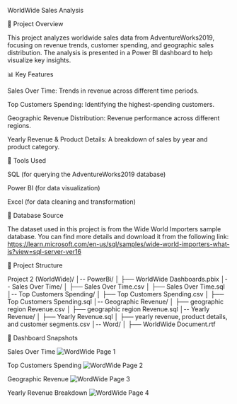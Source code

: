 WorldWide Sales Analysis

📌 Project Overview

This project analyzes worldwide sales data from AdventureWorks2019, focusing on revenue trends, customer spending, and geographic sales distribution. The analysis is presented in a Power BI dashboard to help visualize key insights.

📊 Key Features

Sales Over Time: Trends in revenue across different time periods.

Top Customers Spending: Identifying the highest-spending customers.

Geographic Revenue Distribution: Revenue performance across different regions.

Yearly Revenue & Product Details: A breakdown of sales by year and product category.

🔧 Tools Used

SQL (for querying the AdventureWorks2019 database)

Power BI (for data visualization)

Excel (for data cleaning and transformation)


💂 Database Source

The dataset used in this project is from the Wide World Importers sample database. You can find more details and download it from the following link:
https://learn.microsoft.com/en-us/sql/samples/wide-world-importers-what-is?view=sql-server-ver16

📂 Project Structure

Project 2 (WorldWide)/
│-- PowerBi/
│   ├── WorldWide Dashboards.pbix
│-- Sales Over Time/
│   ├── Sales Over Time.csv
│   ├── Sales Over Time.sql
│-- Top Customers Spending/
│   ├── Top Customers Spending.csv
│   ├── Top Customers Spending.sql
│-- Geographic Revenue/
│   ├── geographic region Revenue.csv
│   ├── geographic region Revenue.sql
│-- Yearly Revenue/
│   ├── Yearly Revenue.sql
│   ├── yearly revenue, product details, and customer segments.csv
│-- Word/
│   ├── WorldWide Document.rtf

📸 Dashboard Snapshots

Sales Over Time
![WordWide Page 1](Dashboard-Images/WordWide_page-0001.jpg)

Top Customers Spending
![WordWide Page 2](Dashboard-Images/WordWide_page-0002.jpg)

Geographic Revenue
![WordWide Page 3](Dashboard-Images/WordWide_page-0003.jpg)

Yearly Revenue Breakdown
![WordWide Page 4](Dashboard-Images/WordWide_page-0004.jpg)






